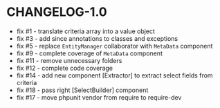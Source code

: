 # CHANGELOG-1.0

 - fix #1 - translate criteria array into a value object
 - fix #3 - add since annotations to classes and exceptions
 - fix #5 - replace `EntityManager` collaborator with `MetaData` component
 - fix #9 - complete coverage of `MetaData` component
 - fix #11 - remove unnecessary folders
 - fix #12 - complete code coverage
 - fix #14 - add new component [Extractor] to extract select fields from criteria
 - fix #18 - pass right [SelectBuilder] component
 - fix #17 - move phpunit vendor from require to require-dev
